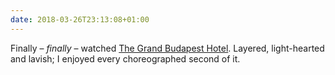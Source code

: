 ```yaml
---
date: 2018-03-26T23:13:08+01:00
---
```


Finally – _finally_ – watched [The Grand Budapest Hotel](https://www.imdb.com/title/tt2278388/). Layered, light-hearted and lavish; I enjoyed every choreographed second of it.
